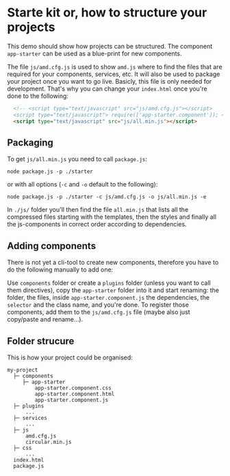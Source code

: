 # Starte kit or, how to structure your projects

This demo should show how projects can be structured. The component `app-starter` can be used as a blue-print for new components.

The file `js/amd.cfg.js` is used to show `amd.js` where to find the files that are required for your components, services, etc.
It will also be used to package your project once you want to go live. Basicly, this file is only needed for development.
That's why you can change your `index.html` once you're done to the following:

```html
  <!-- <script type="text/javascript" src="js/amd.cfg.js"></script>
  <script type="text/javascript"> require(['app-starter.component']); </script> -->
  <script type="text/javascript" src="js/all.min.js"></script>
```

## Packaging

To get `js/all.min.js` you need to call `package.js`:

```
node package.js -p ./starter
```

or with all options (`-c` and `-o` default to the following):

```
node package.js -p ./starter -c js/amd.cfg.js -o js/all.min.js -e
```

In `./js/` folder you'll then find the file `all.min.js` that lists all the compressed files starting with the templates, then the styles and finally all the js-components in correct order according to dependencies.


## Adding components

There is not yet a cli-tool to create new components, therefore you have to do the following manually to add one:

Use `components` folder or create a `plugins` folder (unless you want to call them directives), copy the `app-starter` folder into it and start renaming: the folder, the files, inside `app-starter.component.js` the dependencies, the `selector` and the class name, and you're done.
To register those components, add them to the `js/amd.cfg.js` file (maybe also just copy/paste and rename...).

## Folder strucure

This is how your project could be organised:

```
my-project
  ├─ components
     ├─ app-starter
         app-starter.component.css
         app-starter.component.html
         app-starter.component.js
  ├─ plugins
      ...
  ├─ services
      ...
  ├─ js
      amd.cfg.js
      circular.min.js
  ├─ css
      ...
  index.html
  package.js
```